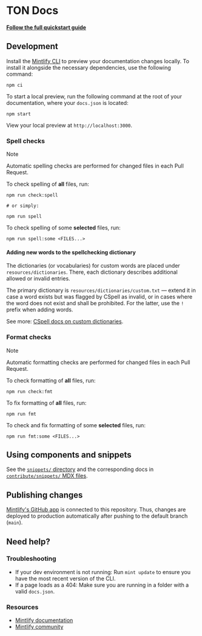 # TON Docs

**[Follow the full quickstart guide](https://www.mintlify.com/docs/quickstart)**

## Development

Install the [Mintlify CLI](https://www.npmjs.com/package/mint) to preview your documentation changes locally. To install it alongside the necessary dependencies, use the following command:

```shell
npm ci
```

To start a local preview, run the following command at the root of your documentation, where your `docs.json` is located:

```shell
npm start
```

View your local preview at `http://localhost:3000`.

### Spell checks

> [!NOTE]
> Automatic spelling checks are performed for changed files in each Pull Request.

To check spelling of **all** files, run:

```shell
npm run check:spell

# or simply:

npm run spell
```

To check spelling of some **selected** files, run:

```shell
npm run spell:some <FILES...>
```

#### Adding new words to the spellchecking dictionary

The dictionaries (or vocabularies) for custom words are placed under `resources/dictionaries`. There, each dictionary describes additional allowed or invalid entries.

The primary dictionary is `resources/dictionaries/custom.txt` — extend it in case a word exists but was flagged by CSpell as invalid, or in cases where the word does not exist and shall be prohibited. For the latter, use the `!` prefix when adding words.

See more: [CSpell docs on custom dictionaries](https://cspell.org/docs/dictionaries/custom-dictionaries).

### Format checks

> [!NOTE]
> Automatic formatting checks are performed for changed files in each Pull Request.

To check formatting of **all** files, run:

```shell
npm run check:fmt
```

To fix formatting of **all** files, run:

```shell
npm run fmt
```

To check and fix formatting of some **selected** files, run:

```shell
npm run fmt:some <FILES...>
```

## Using components and snippets

See the [`snippets/` directory](./snippets) and the corresponding docs in [`contribute/snippets/` MDX files](./contribute/snippets/).

## Publishing changes

[Mintlify's GitHub app](https://dashboard.mintlify.com/settings/organization/github-app) is connected to this repository. Thus, changes are deployed to production automatically after pushing to the default branch (`main`).

## Need help?

### Troubleshooting

- If your dev environment is not running: Run `mint update` to ensure you have the most recent version of the CLI.
- If a page loads as a 404: Make sure you are running in a folder with a valid `docs.json`.

### Resources

- [Mintlify documentation](https://mintlify.com/docs)
- [Mintlify community](https://mintlify.com/community)
